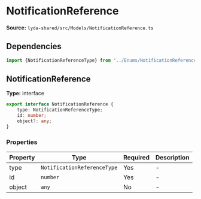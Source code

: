 # NotificationReference

**Source:** `lyda-shared/src/Models/NotificationReference.ts`

## Dependencies

```typescript
import {NotificationReferenceType} from "../Enums/NotificationReferenceType.ts";
```

## NotificationReference

**Type:** interface

```typescript
export interface NotificationReference {
    type: NotificationReferenceType;
    id: number;
    object?: any;
}
```

### Properties

| Property | Type | Required | Description |
|----------|------|----------|-------------|
| type | `N​o​t​i​f​i​c​a​t​i​o​n​R​e​f​e​r​e​n​c​e​T​y​p​e` | Yes | - |
| id | `number` | Yes | - |
| object | `any` | No | - |

